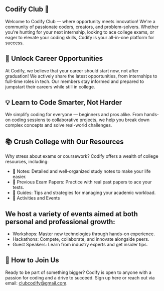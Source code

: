 ## Codify Club 🚀

Welcome to Codify Club — where opportunity meets innovation! We're a community of passionate coders, creators, and problem-solvers. Whether you're hunting for your next internship, looking to ace college exams, or eager to elevate your coding skills, Codify is your all-in-one platform for success.

## 🌟 Unlock Career Opportunities

At Codify, we believe that your career should start now, not after graduation! We actively share the latest opportunities, from internships to full-time roles in tech. Our members stay informed and prepared to jumpstart their careers while still in college.

## 💡 Learn to Code Smarter, Not Harder

We simplify coding for everyone — beginners and pros alike. From hands-on coding sessions to collaborative projects, we help you break down complex concepts and solve real-world challenges.

## 📚 Crush College with Our Resources

Why stress about exams or coursework? Codify offers a wealth of college resources, including:

- 📄 Notes: Detailed and well-organized study notes to make your life easier.
- 📝 Previous Exam Papers: Practice with real past papers to ace your tests.
- 🎯 Guides: Tips and strategies for managing your academic workload.
- 🎯 Activities and Events
  
## We host a variety of events aimed at both personal and professional growth:

- Workshops: Master new technologies through hands-on experience.
- Hackathons: Compete, collaborate, and innovate alongside peers.
- Guest Speakers: Learn from industry experts and get insider tips.
  
## 👥 How to Join Us
Ready to be part of something bigger? Codify is open to anyone with a passion for coding and a drive to succeed. Sign up here or reach out via email: clubcodify@gmail.com.
